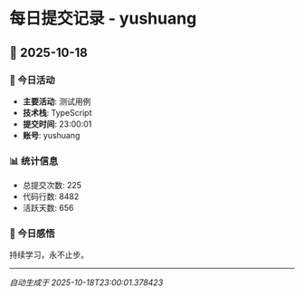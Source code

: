 # 每日提交记录 - yushuang

## 📅 2025-10-18

### 🎯 今日活动
- **主要活动**: 测试用例
- **技术栈**: TypeScript
- **提交时间**: 23:00:01
- **账号**: yushuang

### 📊 统计信息
- 总提交次数: 225
- 代码行数: 8482
- 活跃天数: 656

### 💭 今日感悟
持续学习，永不止步。

---
*自动生成于 2025-10-18T23:00:01.378423*
